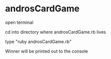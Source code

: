 # androsCardGame

open terminal

cd into directory where androsCardGame.rb lives

type "ruby androsCardGame.rb"

Winner will be printed out to the console